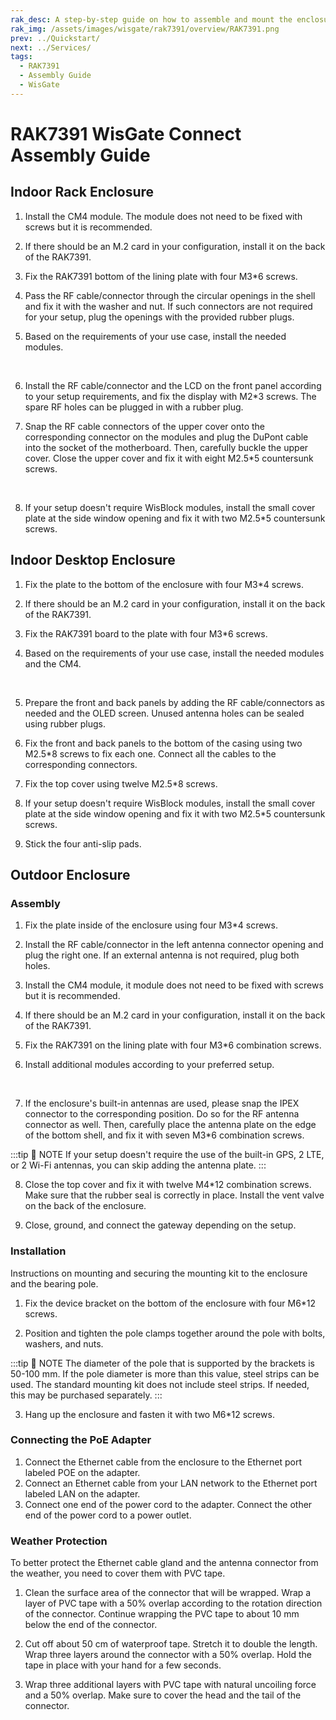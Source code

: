 ```yaml
---
rak_desc: A step-by-step guide on how to assemble and mount the enclosure of RAK7391 WisGate Connect is shown here. Strict adherence to the following steps guarantees a secured and durable indoor and outdoor casing.
rak_img: /assets/images/wisgate/rak7391/overview/RAK7391.png
prev: ../Quickstart/
next: ../Services/
tags:
  - RAK7391
  - Assembly Guide
  - WisGate
---
```


# RAK7391 WisGate Connect Assembly Guide 


## Indoor Rack Enclosure

1. Install the CM4 module. The module does not need to be fixed with screws but it is recommended.

<rk-img
  src="/assets/images/wisgate/rak7391/assembly-guide/1.install-cm4.svg"
  width="70%"
  caption="Installing the CM4"
/>


2. If there should be an M.2 card in your configuration, install it on the back of the RAK7391.

<rk-img
  src="/assets/images/wisgate/rak7391/assembly-guide/2.install-m2-card.svg"
  width="70%"
  caption="Installing the M.2 card"
/>



3. Fix the RAK7391 bottom of the lining plate with four M3*6 screws.

<rk-img
  src="/assets/images/wisgate/rak7391/assembly-guide/3.fixing-the-lining.svg"
  width="70%"
  caption="Fixing the boar to the lining"
/>


4. Pass the RF cable/connector through the circular openings in the shell and fix it with the washer and nut. If such connectors are not required for your setup, plug the openings with the provided rubber plugs.

<rk-img
  src="/assets/images/wisgate/rak7391/assembly-guide/4.antenna-connectors.svg"
  width="70%"
  caption="Fixing the antenna connectors"
/>



5. Based on the requirements of your use case, install the needed modules.


<rk-img
  src="/assets/images/wisgate/rak7391/assembly-guide/5.adding-hats.svg"
  width="70%"
  caption="Adding different types of Hats"
/>

<br>
<rk-img
  src="/assets/images/wisgate/rak7391/assembly-guide/6.adding-modules.svg"
  width="60%"
  caption="Adding different types of Hats"
/>


6. Install the RF cable/connector and the LCD on the front panel according to your setup requirements, and fix the display with M2*3 screws. The spare RF holes can be plugged in with a rubber plug.

<rk-img
  src="/assets/images/wisgate/rak7391/assembly-guide/7.fix-antenna-connectors.svg"
  width="70%"
  caption="Fixing the antenna connectors and display"
/>


7. Snap the RF cable connectors of the upper cover onto the corresponding connector on the modules and plug the DuPont cable into the socket of the motherboard. Then, carefully buckle the upper cover. Close the upper cover and fix it with eight M2.5*5 countersunk screws.

<rk-img
  src="/assets/images/wisgate/rak7391/assembly-guide/8.connecting-cables.svg"
  width="80%"
  caption="Connecting the cables"
/>

<br>
<rk-img
  src="/assets/images/wisgate/rak7391/assembly-guide/9.close-enclosures.svg"
  width="70%"
  caption="Closing the enclosure"
/>

8. If your setup doesn't require WisBlock modules, install the small cover plate at the side window opening and fix it with two M2.5*5 countersunk screws.

<rk-img
  src="/assets/images/wisgate/rak7391/assembly-guide/10.close-access-point.svg"
  width="70%"
  caption="Closing the WisBlock access point"
/>


## Indoor Desktop Enclosure

1. Fix the plate to the bottom of the enclosure with four M3*4 screws.


<rk-img
  src="/assets/images/wisgate/rak7391/assembly-guide/11.fix-plate.svg"
  width="50%"
  caption="Fixing the plate to the bottom of the enclosure"
/>


2. If there should be an M.2 card in your configuration, install it on the back of the RAK7391.

<rk-img
  src="/assets/images/wisgate/rak7391/assembly-guide/12.install-m2.svg"
  width="50%"
  caption="Installing the M.2 card"
/>


3. Fix the RAK7391 board to the plate with four M3*6 screws.

<rk-img
  src="/assets/images/wisgate/rak7391/assembly-guide/13.fix-board-plate.svg"
  width="70%"
  caption="Fixing the board to the plate"
/>



4. Based on the requirements of your use case, install the needed modules and the CM4.

<rk-img
  src="/assets/images/wisgate/rak7391/assembly-guide/14.add-modules.svg"
  width="70%"
  caption="Adding different types of modules"
/>

<br>
<rk-img
  src="/assets/images/wisgate/rak7391/assembly-guide/15.add-modules.svg"
  width="65%"
  caption="Adding different types of modules"
/>

5. Prepare the front and back panels by adding the RF cable/connectors as needed and the OLED screen. Unused antenna holes can be sealed using rubber plugs.

<rk-img
  src="/assets/images/wisgate/rak7391/assembly-guide/16.front-panel.svg"
  width="70%"
  caption="Preparing the front panel"
/>

<rk-img
  src="/assets/images/wisgate/rak7391/assembly-guide/17.back-panel.svg"
  width="70%"
  caption="Preparing the back panel"
/>


6. Fix the front and back panels to the bottom of the casing using two M2.5*8 screws to fix each one. Connect all the cables to the corresponding connectors.


<rk-img
  src="/assets/images/wisgate/rak7391/assembly-guide/18.attach.svg"
  width="80%"
  caption="Attaching the front and back panels"
/>


7. Fix the top cover using twelve M2.5*8 screws.

<rk-img
  src="/assets/images/wisgate/rak7391/assembly-guide/19.attach-top-covers.svg"
  width="70%"
  caption="Attaching the top cover"
/>


8. If your setup doesn't require WisBlock modules, install the small cover plate at the side window opening and fix it with two M2.5*5 countersunk screws.

<rk-img
  src="/assets/images/wisgate/rak7391/assembly-guide/20.access-point.svg"
  width="65%"
  caption="Closing the WisBlock access point"
/>


9. Stick the four anti-slip pads.

<rk-img
  src="/assets/images/wisgate/rak7391/assembly-guide/21.anti-slip-pads.svg"
  width="45%"
  caption="Adding anti-slip pads"
/>


## Outdoor Enclosure

### Assembly

1. Fix the plate inside of the enclosure using four M3*4 screws.

<rk-img
  src="/assets/images/wisgate/rak7391/assembly-guide/22.fixing-plate.svg"
  width="70%"
  caption="Fixing the plate"
/>


2. Install the RF cable/connector in the left antenna connector opening and plug the right one. If an external antenna is not required, plug both holes.

<rk-img
  src="/assets/images/wisgate/rak7391/assembly-guide/23.antenna-connector.svg"
  width="70%"
  caption="Adding an antenna connector"
/>


3. Install the CM4 module, it module does not need to be fixed with screws but it is recommended.

<rk-img
  src="/assets/images/wisgate/rak7391/assembly-guide/24.installing-cm4.svg"
  width="70%"
  caption="Installing the CM4"
/>


4. If there should be an M.2 card in your configuration, install it on the back of the RAK7391.

<rk-img
  src="/assets/images/wisgate/rak7391/assembly-guide/25.m2-card.svg"
  width="70%"
  caption="Installing the M.2 card"
/>

5. Fix the RAK7391 on the lining plate with four M3*6 combination screws.


<rk-img
  src="/assets/images/wisgate/rak7391/assembly-guide/26.fix-board-plate.svg"
  width="70%"
  caption="Fixing the board to the plate"
/>


6. Install additional modules according to your preferred setup.


<rk-img
  src="/assets/images/wisgate/rak7391/assembly-guide/27.install-modules.svg"
  width="75%"
  caption="Installing additional modules"
/>

<br>
<rk-img
  src="/assets/images/wisgate/rak7391/assembly-guide/28.install-modules.svg"
  width="70%"
  caption="Installing additional modules"
/>


7. If the enclosure's built-in antennas are used, please snap the IPEX connector to the corresponding position. Do so for the RF antenna connector as well. Then, carefully place the antenna plate on the edge of the bottom shell, and fix it with seven M3*6 combination screws.


<rk-img
  src="/assets/images/wisgate/rak7391/assembly-guide/29.antenna-plate.svg"
  width="70%"
  caption="Fixing the antenna plate"
/>

:::tip 📝 NOTE
If your setup doesn't require the use of the built-in GPS, 2 LTE, or 2 Wi-Fi antennas, you can skip adding the antenna plate.
:::


8. Close the top cover and fix it with twelve M4*12 combination screws. Make sure that the rubber seal is correctly in place. Install the vent valve on the back of the enclosure.

<rk-img
  src="/assets/images/wisgate/rak7391/assembly-guide/30.close-enclosure.svg"
  width="70%"
  caption="Closing the enclosure"
/>


9. Close, ground, and connect the gateway depending on the setup.

<rk-img
  src="/assets/images/wisgate/rak7391/assembly-guide/31.final-touches.svg"
  width="70%"
  caption="Final touches"
/>


### Installation

Instructions on mounting and securing the mounting kit to the enclosure and the bearing pole.

1. Fix the device bracket on the bottom of the enclosure with four M6*12 screws.

<rk-img
  src="/assets/images/wisgate/rak7391/assembly-guide/32.bracket-enclosure.png"
  width="70%"
  caption="Fixing the bracket to the enclosure"
/>

           

2. Position and tighten the pole clamps together around the pole with bolts, washers, and nuts.

<rk-img
  src="/assets/images/wisgate/rak7391/assembly-guide/33.pole-clamps.png"
  width="70%"
  caption="Positioning and fastening the pole clamps"
/>


:::tip 📝 NOTE
The diameter of the pole that is supported by the brackets is 50-100 mm. If the pole diameter is more than this value, steel strips can be used. The standard mounting kit does not include steel strips. If needed, this may be purchased separately.
:::

3. Hang up the enclosure and fasten it with two M6*12 screws.


<rk-img
  src="/assets/images/wisgate/rak7391/assembly-guide/34.fix-enclosure.png"
  width="60%"
  caption="Fixing the enclosure to the pole"
/>

### Connecting the PoE Adapter

1. Connect the Ethernet cable from the enclosure to the Ethernet port labeled POE on the adapter.
2. Connect an Ethernet cable from your LAN network to the Ethernet port labeled LAN on the adapter.
3. Connect one end of the power cord to the adapter. Connect the other end of the power cord to a power outlet.


<rk-img
  src="/assets/images/wisgate/rak7391/assembly-guide/35.poe-adaptor.png"
  width="50%"
  caption="PoE adapter"
/>


### Weather Protection

To better protect the Ethernet cable gland and the antenna connector from the weather, you need to cover them with PVC tape.

1. Clean the surface area of the connector that will be wrapped. Wrap a layer of PVC tape with a 50% overlap according to the rotation direction of the connector. Continue wrapping the PVC tape to about 10&nbsp;mm below the end of the connector.

<rk-img
  src="/assets/images/wisgate/rak7391/assembly-guide/36.pvc-tape.png"
  width="50%"
  caption="Wrapping with PVC tape"
/>


2. Cut off about 50&nbsp;cm of waterproof tape. Stretch it to double the length. Wrap three layers around the connector with a 50% overlap. Hold the tape in place with your hand for a few seconds.

<rk-img
  src="/assets/images/wisgate/rak7391/assembly-guide/37.waterproof-tape.png"
  width="50%"
  caption="Wrapping with waterproof tape"
/>


3. Wrap three additional layers with PVC tape with natural uncoiling force and a 50% overlap. Make sure to cover the head and the tail of the connector.

<rk-img
  src="/assets/images/wisgate/rak7391/assembly-guide/38.pvc-wrapping.png"
  width="50%"
  caption="Final PVC wrapping"
/>
 